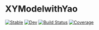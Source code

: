 # XYModelwithYao

[![Stable](https://img.shields.io/badge/docs-stable-blue.svg)](https://nzy1997.github.io/XYModelwithYao.jl/stable/)
[![Dev](https://img.shields.io/badge/docs-dev-blue.svg)](https://nzy1997.github.io/XYModelwithYao.jl/dev/)
[![Build Status](https://github.com/nzy1997/XYModelwithYao.jl/actions/workflows/CI.yml/badge.svg?branch=main)](https://github.com/nzy1997/XYModelwithYao.jl/actions/workflows/CI.yml?query=branch%3Amain)
[![Coverage](https://codecov.io/gh/nzy1997/XYModelwithYao.jl/branch/main/graph/badge.svg)](https://codecov.io/gh/nzy1997/XYModelwithYao.jl)

